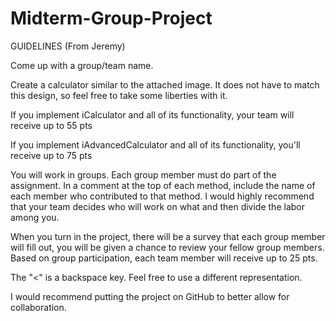 # Midterm-Group-Project

GUIDELINES (From Jeremy)

Come up with a group/team name.

Create a calculator similar to the attached image. It does not have to match this design, so feel free to take some liberties with it.

If you implement iCalculator and all of its functionality, your team will receive up to 55 pts

If you implement iAdvancedCalculator and all of its functionality, you'll receive up to 75 pts

You will work in groups. Each group member must do part of the assignment. In a comment at the top of each method, include the name of each member who contributed to that method. I would highly recommend that your team decides who will work on what and then divide the labor among you.

When you turn in the project, there will be a survey that each group member will fill out, you will be given a chance to review your fellow group members. Based on group participation, each team member will receive up to 25 pts.

The "<" is a backspace key. Feel free to use a different representation.

I would recommend putting the project on GitHub to better allow for collaboration.
